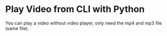 # Play Video from CLI with Python

You can play a video without video player, only need the mp4 and mp3 file (same file).
